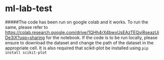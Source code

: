 # ml-lab-test

#####The code has been run on google colab and it works. To run the same, please refer to https://colab.research.google.com/drive/1QHh4rX4bwxUsEAzTEQviRseazUiDe3iX?usp=sharing for the notebook. If the code is to be run locally, please ensure to download the dataset and change the path of the dataset in the appropriate cell. It is also required that scikit-plot be installed using `pip install scikit-plot`

